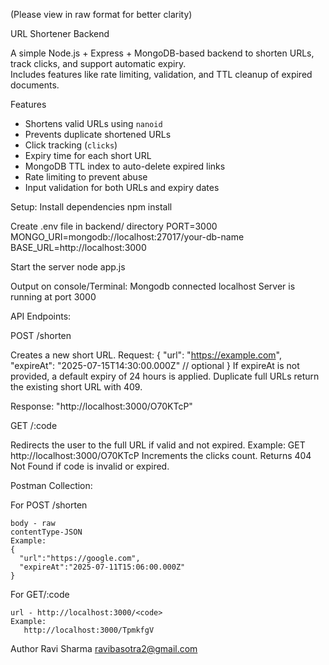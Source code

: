 (Please view in raw format for better clarity)

URL Shortener Backend

A simple Node.js + Express + MongoDB-based backend to shorten URLs, track clicks, and support automatic expiry.  
Includes features like rate limiting, validation, and TTL cleanup of expired documents.

Features

- Shortens valid URLs using `nanoid`
- Prevents duplicate shortened URLs
- Click tracking (`clicks`)
- Expiry time for each short URL
- MongoDB TTL index to auto-delete expired links
- Rate limiting to prevent abuse
- Input validation for both URLs and expiry dates

Setup:
  Install dependencies
    npm install
  
  Create .env file in backend/ directory
    PORT=3000
    MONGO_URI=mongodb://localhost:27017/your-db-name
    BASE_URL=http://localhost:3000
  
  Start the server
    node app.js

  Output on console/Terminal:
    Mongodb connected localhost
    Server is running at port 3000
    
API Endpoints:

POST /shorten 

  Creates a new short URL.
  Request:
  {
    "url": "https://example.com",
    "expireAt": "2025-07-15T14:30:00.000Z"  // optional
  }
  If expireAt is not provided, a default expiry of 24 hours is applied.
  Duplicate full URLs return the existing short URL with 409.

  Response:
  "http://localhost:3000/O70KTcP"
  
GET /:code

  Redirects the user to the full URL if valid and not expired.
  Example:
    GET http://localhost:3000/O70KTcP
    Increments the clicks count.
  Returns 404 Not Found if code is invalid or expired.

Postman Collection:

  For POST /shorten
  
    body - raw
    contentType-JSON
    Example:
    {
      "url":"https://google.com",
      "expireAt":"2025-07-11T15:06:00.000Z"
    }
  For GET/:code
  
    url - http://localhost:3000/<code>
    Example:
       http://localhost:3000/TpmkfgV
   


Author Ravi Sharma
ravibasotra2@gmail.com
